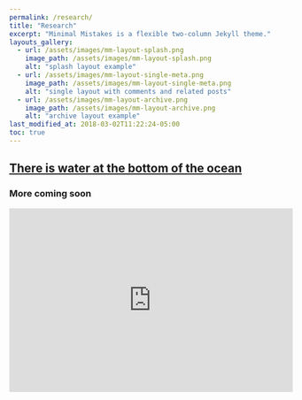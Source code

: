 ```yaml
---
permalink: /research/
title: "Research"
excerpt: "Minimal Mistakes is a flexible two-column Jekyll theme."
layouts_gallery:
  - url: /assets/images/mm-layout-splash.png
    image_path: /assets/images/mm-layout-splash.png
    alt: "splash layout example"
  - url: /assets/images/mm-layout-single-meta.png
    image_path: /assets/images/mm-layout-single-meta.png
    alt: "single layout with comments and related posts"
  - url: /assets/images/mm-layout-archive.png
    image_path: /assets/images/mm-layout-archive.png
    alt: "archive layout example"
last_modified_at: 2018-03-02T11:22:24-05:00
toc: true
---
```


## [There is water at the bottom of the ocean](https://youtu.be/TGofoH9RDEA?t=150)
### More coming soon


<iframe width="512" height="332" src="https://player.pbs.org/viralplayer/2365552023/" frameborder="0" marginwidth="0" marginheight="0" scrolling="no" seamless allowfullscreen></iframe>
